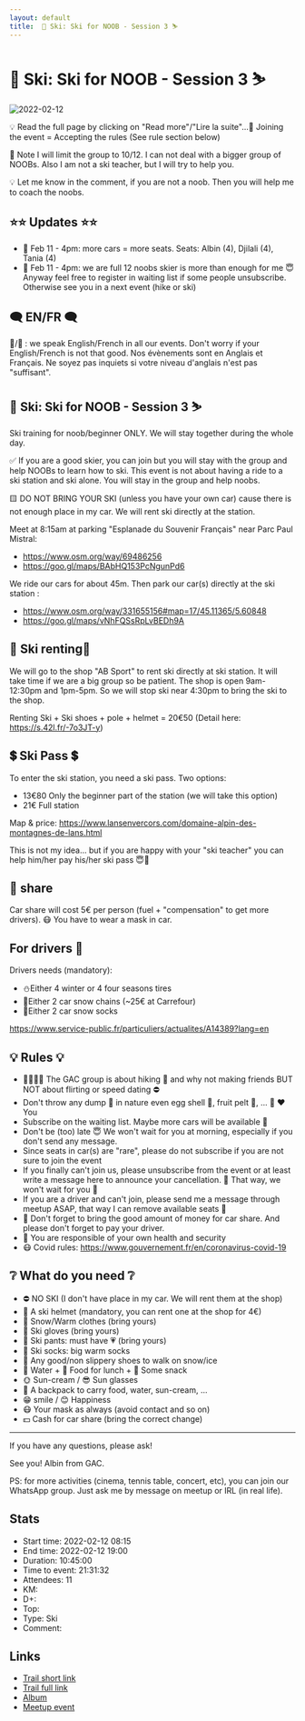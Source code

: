 ```yaml
---
layout: default
title:  🎿 Ski: Ski for NOOB - Session 3 ⛷
---
```


#  🎿 Ski: Ski for NOOB - Session 3 ⛷

![2022-02-12](../img/orig/2022-02-12.jpg)

💡 Read the full page by clicking on "Read more"/"Lire la suite"...💜
Joining the event = Accepting the rules (See rule section below)

👀 Note I will limit the group to 10/12. I can not deal with a bigger group of NOOBs. Also I am not a ski teacher, but I will try to help you.

💡 Let me know in the comment, if you are not a noob. Then you will help me to coach the noobs.

##  ⭐⭐ Updates ⭐⭐ 
- 📅 Feb 11 - 4pm: more cars = more seats. Seats: Albin (4), Djilali (4), Tania (4)
- 📅 Feb 11 - 4pm: we are full 12 noobs skier is more than enough for me 😇 Anyway feel free to register in waiting list if some people unsubscribe. Otherwise see you in a next event (hike or ski)

##  🗨️ EN/FR 🗨️ 
🦅/🐓 : we speak English/French in all our events. Don't worry if your English/French is not that good. Nos évènements sont en Anglais et Français. Ne soyez pas inquiets si votre niveau d'anglais n'est pas "suffisant".

##  🎿 Ski: Ski for NOOB - Session 3 ⛷ 
Ski training for noob/beginner ONLY. We will stay together during the whole day.

✅ If you are a good skier, you can join but you will stay with the group and help NOOBs to learn how to ski. This event is not about having a ride to a ski station and ski alone. You will stay in the group and help noobs.

🟨 DO NOT BRING YOUR SKI (unless you have your own car) cause there is not enough place in my car. We will rent ski directly at the station.

Meet at 8:15am at parking "Esplanade du Souvenir Français" near Parc Paul Mistral:
- https://www.osm.org/way/69486256
- https://goo.gl/maps/BAbHQ153PcNgunPd6

We ride our cars for about 45m. Then park our car(s) directly at the ski station :
- https://www.osm.org/way/331655156#map=17/45.11365/5.60848
- https://goo.gl/maps/vNhFQSsRpLvBEDh9A

##  🎿 Ski renting🎿 
We will go to the shop "AB Sport" to rent ski directly at ski station. It will take time if we are a big group so be patient. The shop is open 9am-12:30pm and 1pm-5pm. So we will stop ski near 4:30pm to bring the ski to the shop.

Renting Ski + Ski shoes + pole + helmet = 20€50 (Detail here: https://s.42l.fr/-7o3JT-y)

##  💲 Ski Pass 💲 
To enter the ski station, you need a ski pass. Two options:
- 13€80 Only the beginner part of the station (we will take this option)
- 21€ Full station

Map & price: https://www.lansenvercors.com/domaine-alpin-des-montagnes-de-lans.html

This is not my idea... but if you are happy with your "ski teacher" you can help him/her pay his/her ski pass 😇💙

##  🚗 share 
Car share will cost 5€ per person (fuel + "compensation" to get more drivers). 😷 You have to wear a mask in car.

##  For drivers 🚗 
Drivers needs (mandatory):
- ⛄Either 4 winter or 4 four seasons tires
- 🔗Either 2 car snow chains (~25€ at Carrefour)
- 🧦Either 2 car snow socks

https://www.service-public.fr/particuliers/actualites/A14389?lang=en

##  💡 Rules 💡 
- 🚶‍♀️🚶‍♂️ The GAC group is about hiking 🥾 and why not making friends BUT NOT about flirting or speed dating ⛔
- Don't throw any dump 🚮 in nature even egg shell 🥚, fruit pelt 🍌, ... 🌳 ❤️ You
- Subscribe on the waiting list. Maybe more cars will be available 🚗
- Don't be (too) late 😇 We won't wait for you at morning, especially if you don't send any message.
- Since seats in car(s) are "rare", please do not subscribe if you are not sure to join the event
- If you finally can't join us, please unsubscribe from the event or at least write a message here to announce your cancellation. 💜 That way, we won't wait for you 💜
- If you are a driver and can't join, please send me a message through meetup ASAP, that way I can remove available seats 🚗
- 🚗 Don't forget to bring the good amount of money for car share. And please don't forget to pay your driver.
- 💟 You are responsible of your own health and security
- 😷 Covid rules: https://www.gouvernement.fr/en/coronavirus-covid-19

##  ❔ What do you need ❔ 
- ⛔ NO SKI (I don't have place in my car. We will rent them at the shop)
- 🧢 A ski helmet (mandatory, you can rent one at the shop for 4€)
- 🧥 Snow/Warm clothes (bring yours)
- 🧤 Ski gloves (bring yours)
- 👖 Ski pants: must have 💗 (bring yours)
- 🧦 Ski socks: big warm socks
- 🥾 Any good/non slippery shoes to walk on snow/ice
- 🧃 Water + 🥪 Food for lunch + 🍫 Some snack
- 🌞 Sun-cream / 😎 Sun glasses
- 🎒 A backpack to carry food, water, sun-cream, ...
- 😁 smile / 😊 Happiness
- 😷 Your mask as always (avoid contact and so on)
- 💵 Cash for car share (bring the correct change)

-----------------------
If you have any questions, please ask!

See you! Albin from GAC.

PS: for more activities (cinema, tennis table, concert, etc), you can join our WhatsApp group. Just ask me by message on meetup or IRL (in real life).

## Stats

- Start time: 2022-02-12 08:15
- End time: 2022-02-12 19:00
- Duration: 10:45:00
- Time to event: 21:31:32
- Attendees: 11
- KM: 
- D+: 
- Top: 
- Type: Ski
- Comment: 

## Links

- [Trail short link]()
- [Trail full link]()
- [Album](https://binnette.github.io/GacImg2022/2022-02-12-🎿-Ski-Ski-for-NOOB-Session-3-⛷.html)
- [Meetup event](https://www.meetup.com/grenoble-adventure-club-english-french/events/283911794/)
